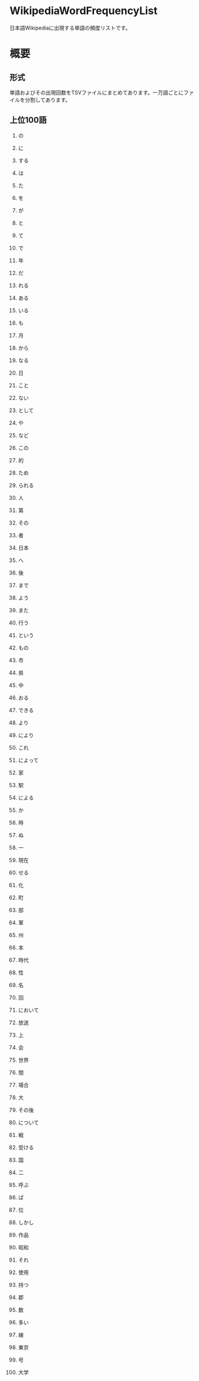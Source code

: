 # WikipediaWordFrequencyList

日本語Wikipediaに出現する単語の頻度リストです。

# 概要

## 形式

単語およびその出現回数をTSVファイルにまとめてあります。一万語ごとにファイルを分割してあります。

## 上位100語

1. の

2. に

3. する

4. は

5. た

6. を

7. が

8. と

9. て

10. で

11. 年

12. だ

13. れる

14. ある

15. いる

16. も

17. 月

18. から

19. なる

20. 日

21. こと

22. ない

23. として

24. や

25. など

26. この

27. 的

28. ため

29. られる

30. 人

31. 第

32. その

33. 者

34. 日本

35. へ

36. 後

37. まで

38. よう

39. また

40. 行う

41. という

42. もの

43. 市

44. 県

45. 中

46. おる

47. できる

48. より

49. により

50. これ

51. によって

52. 家

53. 駅

54. による

55. か

56. 時

57. ぬ

58. 一

59. 現在

60. せる

61. 化

62. 町

63. 部

64. 軍

65. 州

66. 本

67. 時代

68. 性

69. 名

70. 回

71. において

72. 放送

73. 上

74. 会

75. 世界

76. 間

77. 場合

78. 大

79. その後

80. について

81. 戦

82. 受ける

83. 国

84. 二

85. 呼ぶ

86. ば

87. 位

88. しかし

89. 作品

90. 昭和

91. それ

92. 使用

93. 持つ

94. 郡

95. 数

96. 多い

97. 線

98. 東京

99. 号

100. 大学

